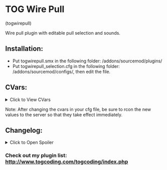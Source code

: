 # TOG Wire Pull
(togwirepull)

Wire pull plugin with editable pull selection and sounds.


## Installation:
* Put togwirepull.smx in the following folder: /addons/sourcemod/plugins/
* Put togwirepull_selection.cfg in the following folder: /addons/sourcemod/configs/, then edit the file.


## CVars:
<details><summary>Click to View CVars</summary>
<p>

* **twp_sound_success** - Sound to be played upon successful wire pull.

* **twp_sound_fail** - Sound to be played upon failed wire pull.
</p>
</details>

Note: After changing the cvars in your cfg file, be sure to rcon the new values to the server so that they take effect immediately.

## Changelog:
<details>
<summary>Click to Open Spoiler</summary>
<p>
1.0.0
		* Initial creation.
</p>
</details>






### Check out my plugin list: http://www.togcoding.com/togcoding/index.php

